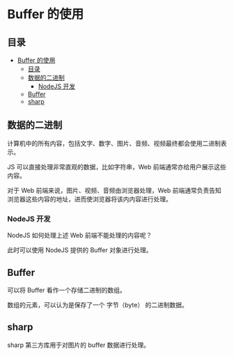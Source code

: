 # Buffer 的使用

## 目录

- [Buffer 的使用](#buffer-的使用)
  - [目录](#目录)
  - [数据的二进制](#数据的二进制)
    - [NodeJS 开发](#nodejs-开发)
  - [Buffer](#buffer)
  - [sharp](#sharp)

## 数据的二进制

计算机中的所有内容，包括文字、数字、图片、音频、视频最终都会使用二进制表示。

JS 可以直接处理非常直观的数据，比如字符串，Web 前端通常亦给用户展示这些内容。

对于 Web 前端来说，图片、视频、音频由浏览器处理，Web 前端通常负责告知浏览器这些内容的地址，进而使浏览器将该内内容进行处理。

### NodeJS 开发

NodeJS 如何处理上述 Web 前端不能处理的内容呢？

此时可以使用 NodeJS 提供的 Buffer 对象进行处理。

## Buffer

可以将 Buffer 看作一个存储二进制的数组。

数组的元素，可以认为是保存了一个 字节（byte） 的二进制数据。

## sharp

sharp 第三方库用于对图片的 buffer 数据进行处理。
